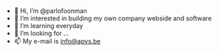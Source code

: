 - 👋 Hi, I’m @parlofoonman
- 👀 I’m interested in building my own company webside and software
- 🌱 I’m learning everyday
- 💞️ I’m looking for ...
- 📫 My e-mail is info@apvs.be

<!---
parlofoonman/parlofoonman is a ✨ special ✨ repository because its `README.md` (this file) appears on your GitHub profile.
You can click the Preview link to take a look at your changes.
--->
